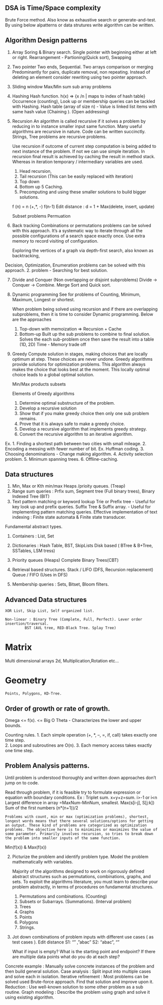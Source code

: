 ## DSA is Time/Space complexity

Brute Force method. Also know as exhaustive search or generate-and-test. By using below alpatterns or data strutures write algorithm can be written.

## Algorithm Design patterns 
1. Array 
	Soring & Binary search.
	Single pointer with beginning either at left or right.
	Rearrangement - Partioning(Quick sort),  Swapping

2. Two pointer
	 Two ends, Sequential.
	 Two arrays comparison or merging
	 Predominantly for pairs, duplicate removal, non repeating.
	 Instead of deleting an element consider rewriting using two pointer approach.

3. Sliding window 
	Max/Min sum sub array problems

4. Hashing
	Hash function.  h(x) => {x /n |  maps to index of hash table}
	Occurrence (counting), Look up or membership queries can be tackled with Hashing.
	Hash table (array of size n) - Value is linked list items with same hash value (Chaining ). (Open addressing) 

5. Recursion
	An algorithm is called recursive if it solves a problem by reducing in to instance smaller input same function. Many useful algorithms are recursive in nature. Code can be written succinctly.  Strings, Tree problems are recursive problems.

	Use recursion if outcome of current step computation is being added to next instance of the problem. If not we can use simple iteration. In recursion final result is achieved by caching the result in method stack. Whereas in iteration temporary / intermediary variables are used.

	1. Head recursion,
	2. Tail recursion (This can be easily replaced with iteration)
	3. Top down
	4. Bottom up
	5 Caching.
	6. Precomputing and using these smaller solutions to build bigger solutions.
	
	f (n) = n   (+,*, -)  f(n-1)
 	Edit distance :     d = 1 + Max(delete, insert, update)


	Subset problems
	Permuation

6. Back tracking 
	Combinations or permutations problems can be solved with this approach. It’s a systematic way to iterate through all the possible configurations of a search space exactly once. Use extra memory to record visiting of configuration.

	Exploring the vertices of a graph via depth-first search, also known as backtracking,

Decision, Optimization, Enumeration problems can be solved with this approach.	2. problem - Searching for best solution.



7. Divide and Conquer
	(Non overlapping or disjoint subproblems)
	Divide -> Conquer -> Combine.
  	Merge Sort and Quick sort.

8. Dynamic programming
	See for problems of Counting, Minimum, Maximum, Longest or shortest.

	When problem being solved using recursion and if there are overlapping subproblems, then it is time to consider Dynamic programming. Below are the approaches
	1. Top-down with memoization =>  Recursion + Cache
	2.  Bottom-up Built up the sub problems to combine to final solution. Solves the each sub-problem once then save the result into a table (1D, 2D)
	Time - Memory trade off

9. Greedy
	Compute solution in stages, making choices that are locally optimum at step. These choices are never undone. Greedy algorithms provide solutions for optimization problems. This algorithm always makes the choice that looks best at the moment. This locally optimal choice leads to a global optimal solution.

	Min/Max products subsets
	
	Elements of Greedy algorithms
	1. Determine optimal substructure of the problem.
	2. Develop a recursive solution 
	3. Show that if you make greedy choice then only one sub problem remains. 
	4. Prove that it is always safe to make a greedy choice. 
	5. Develop a recursive algorithm that implements greedy strategy. 
	6. Convert the recursive algorithm to an iterative algorithm. 

 Ex. 	1. Finding a shortest path between two cities with small mileage.
	2. Encoding a messing with fewer number of bit. Ex. Huffman coding.	
	3. Choosing denominations - Change making algorithm.
	4. Activity selection problem.
	5. Minimum spanning trees. 
	6. Offline-caching.


## Data structures
1. Min, Max or Kth min/max Heaps /prioity queues. (Treap)
2. Range sum queries :  Prfix sum, Segment tree (Full binary trees), Binary Indexed Tree (BIT)
3. Text pattern matching or keyword lookup
	Trie or Prefix tree - Useful for key look up and prefix queries.
	Suffix Tree & Suffix array. - Useful for implementing pattern matching queries.
	Effective implementation of text indexing : Finite state automata & Finite state transducer.

Fundamental abstract types. 
1. Containers : List, Set
2. Dictionaries : 
   		Hash Table, BST, SkipLists
		Disk based ( BTree & B+Tree, SSTables, LSM tress)
3. Priority queues (Heaps)
	Complete Binary Trees(CBT)

4. Retrieval based structures.
	Stack / LIFO  (DFS, Recursion replacement)
	Queue /  FIFO  (Uses in DFS)

5. Membership queries : Sets, Bitset, Bloom filters.


## Advanced Data structures
	XOR List, Skip List, Self organized list.

	Non-linear : Binary Tree (Complete, Full, Perfect). Lever order insertion/traversal.
			 BST (AVL tree, RED-Black Tree. Splay Tree)

# Matrix 
Multi dimensional arrays
2d,
Multiplication,Rotation etc...

# Geometry
	Points, Polygons, KD-Tree.



## Order of growth or rate of growth.

Omega <=   f(x). <=  Big O
Theta  - Characterizes the lower and upper bounds.

Counting rules.
	1.  Each simple operation (+, *, –, =, if, call) takes exactly one time step. 	
    2.  Loops and subroutines are O(n). 
	3. Each memory access takes exactly one time step.




## Problem Analysis patterns.

Until problem is understood thoroughly and written down approaches don’t jump on to code.

Read through problem, if it is feasible try to formulate expression or equation with boundary conditions.
	Ex :
	Triplet sum. x+y+z=sum. 	i>-1 or i<n
	 Largest difference in array =MaxNum-MinNum, smallest.
	Max(s[i-j], S[j:k])
	Sum of the first numbers (n*(n+1))/2

	Problems with count, min or max (optimization problems), shortest, longest words means that there several solutions/options for getting an output. These kind of problems are categorized as optimization problems. The objective here is to minimizes or maximizes the value of some parameter. Primarily involves recursion, so tries to break down the problem into smaller inputs of the same function.

   Min(f(x)) &  Max(f(x))

2.  Picturize the problem and identify problem type. Model the problem mathematically with variables.

	Majority of the algorithms designed to work on rigorously defined abstract structures such as permutations, combinations, graphs, and sets. To exploit the algorithms literature, you must learn to describe your problem abstractly, in terms of procedures on fundamental structures.

	1. Permutations and combinations. (Counting)
	2. Subsets or Subarrays. (Summations). (Interval problem)
	3. Trees
	4. Graphs 
	5. Points
	6. Polygons
	7. Strings.

3.	Jot down combinations of problem inputs with different use cases ( as test cases ).
	Edit distance 
	S1:  “”	,”abac”
	S2:  “abac”,    “” 
	
	What if input is empty?
	What is the starting point and endpoint?
	If there are multiple data points what do you do at each step?

Concrete example : Manually solve concrete instances of the problem and then build general solution.
Case analysis : Split input into multiple cases and solve each in isolation.
Iterative refinement : Most problems can be solved used Brute-force approach. Find that solution and improve upon it.
Reduction :  Use well-known solution to some other problem as a sub routine.
Graph modeling : Describe the problem using graph and solve it using existing algorithm.